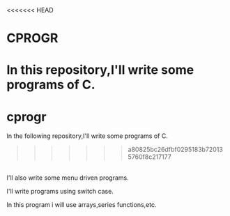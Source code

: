 <<<<<<< HEAD
# CPROGR
In this repository,I'll write some programs of C.
=======
# cprogr
In the following repository,I'll write some programs of C.
>>>>>>> a80825bc26dfbf0295183b720135760f8c217177
<br>
I'll also write some menu driven programs.

<p> I'll write programs using switch case. </p>
In this program i will use arrays,series functions,etc.
